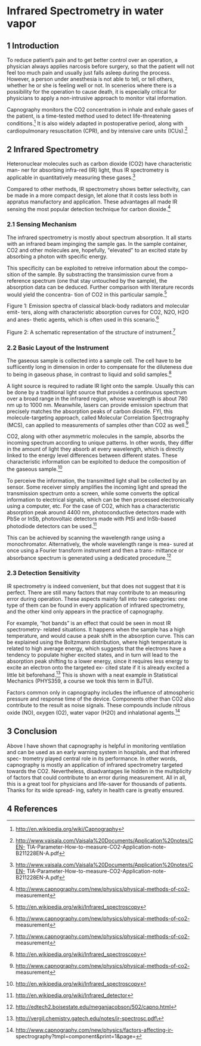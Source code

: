 # Infrared Spectrometry in water vapor

## 1 Introduction

To reduce patient’s pain and to get better control over an operation, a physician always applies narcosis before surgery, so that the patient will not feel too much pain and usually just falls asleep during the process. However, a person under anesthesia is not able to tell, or tell others, whether he or she is feeling well or not. In scenerios where there is a possibility for the operation to cause death, it is especially critical for physicians to apply a non-intrusive approach to monitor vital information.

Capnography monitors the CO2 concentration in inhale and exhale gases of the patient, is a time-tested method used to detect life-threatening conditions.[^3] It is also widely adapted in postoperative period, along with cardiopulmonary resuscitation (CPR), and by intensive care units (ICUs).[^1]

## 2 Infrared Spectrometry

Heteronuclear molecules such as carbon dioxide (CO2) have characteristic man- ner for absorbing infra-red (IR) light, thus IR spectrometry is applicable in quantitatively measuring these gases.[^1]

Compared to other methods, IR spectrometry shows better selectivity, can be made in a more compact design, let alone that it costs less both in appratus manufactory and application. These advantages all made IR sensing the most popular detection technique for carbon dioxide.[^2]

### 2.1 Sensing Mechanism

The infrared spectrometry is mostly about spectrum absorption. It all starts with an infrared beam impinging the sample gas. In the sample container, CO2 and other molecules are, hopefully, "elevated" to an excited state by absorbing a photon with specific energy.

This specificity can be exploited to retreive information about the compo- sition of the sample. By substracting the transimission curve from a reference spectrum (one that stay untouched by the sample), the absorption data can be deduced. Further comparison with literature records would yield the concentra- tion of CO2 in this particular sample.[^4]

 Figure 1: Emission spectra of classical black-body radiators and molecular emit- ters, along with characteristic absorption curves for CO2, N2O, H2O and anes- thetic agents, which is often used in this scenario.[^2]

 Figure 2: A schematic representation of the structure of instrument.[^2]

### 2.2 Basic Layout of the Instrument

The gaseous sample is collected into a sample cell. The cell have to be suffiicently long in dimension in order to compensate for the diluteness due to being in gaseous phase, in contrast to liquid and solid samples.[^4]

A light source is required to radiate IR light onto the sample. Usually this can be done by a traditional light source that provides a continuous spectrum over a broad range in the infrared region, whose wavelength is about 780 nm up to 1000 nm. Meanwhile, lasers can provide emission spectrum that precisely matches the absorption peaks of carbon dioxide. FYI, this molecule-targeting approach, called Molecular Correlation Spectrography (MCS), can applied to measurements of samples other than CO2 as well.[^2]

CO2, along with other asymmetric molecules in the sample, absorbs the incoming spectrum according to unique patterns. In other words, they differ in the amount of light they absorb at every wavelength, which is directly linked to the energy level differences between different states. These characteristic information can be exploited to deduce the composition of the gaseous sample.[^4]

To perceive the information, the transmitted light shall be collected by an sensor. Some receiver simply amplifies the incoming light and spread the transmission spectrum onto a screen, while some converts the optical information to electrical signals, which can be then processed electronically using a computer, etc. For the case of CO2, which has a characteristic absorption peak around 4400 nm, photoconductive detectors made with PbSe or InSb, photovoltaic detectors made with PtSi and InSb-based photodiode detectors can be used.[^5]

This can be achieved by scanning the wavelength range using a monochromator. Alternatively, the whole wavelength range is mea- sured at once using a Fourier transform instrument and then a trans- mittance or absorbance spectrum is generated using a dedicated procedure.[^6]

### 2.3 Detection Sensitivity

IR spectrometry is indeed convenient, but that does not suggest that it is perfect. There are still many factors that may contribute to an measuring error during operation. These aspects mainly fall into two categories: one type of them can be found in every application of infrared spectrometry, and the other kind only appears in the practice of capnography.

For example, “hot bands” is an effect that could be seen in most IR spectrometry- related situations. It happens when the sample has a high temperature, and would cause a peak shift in the absorption curve. This can be explained using the Boltzmann distribution, where high temperature is related to high average energy, which suggests that the electrons have a tendency to populate higher excited states, and in turn will lead to the absorption peak shifting to a lower energy, since it requires less energy to excite an electron onto the targeted ex- cited state if it is already excited a little bit beforehand.[^8] This is shown with a neat example in Statistical Mechanics (PHYS359, a course we took this term in BJTU).

Factors common only in capnography includes the influence of atmospheric pressure and response time of the device. Components other than CO2 also contribute to the result as noise signals. These compounds include nitrous oxide (NO), oxygen (O2), water vapor (H2O) and inhalational agents.[^9]

## 3 Conclusion

Above I have shown that capnography is helpful in monitoring ventilation and can be used as an early warning system in hospitals, and that infrered spec- trometry played central role in its performance. In other words, capnography is mostly an application of infrared spectrometry targeted towards the CO2. Nevertheless, disadvantages lie hidden in the multiplicity of factors that could contribute to an error during measurement. All in all, this is a great tool for physicians and life-saver for thousands of patients. Thanks for its wide spread- ing, safety in health care is greatly ensured.

## 4 References

[^1]: http://www.vaisala.com/Vaisala%20Documents/Application%20notes/CEN- TIA-Parameter-How-to-measure-CO2-Application-note-B211228EN-A.pdf

[^2]: http://www.capnography.com/new/physics/physical-methods-of-co2- measurement

[^3]: http://en.wikipedia.org/wiki/Capnography

[^4]: http://en.wikipedia.org/wiki/Infrared_spectroscopy

[^5]: http://en.wikipedia.org/wiki/Infrared_detector

[^6]: http://edtech2.boisestate.edu/meganjacobson/502/capno.html

[^7]: http://www.osrcnw.org/education/Capnography_But%20my%20patient%20isn’t%20tubed%20final.pdf

[^8]: http://vergil.chemistry.gatech.edu/notes/ir-spectrosc.pdf\

[^9]: http://www.capnography.com/new/physics/factors-affecting-ir- spectrography?tmpl=component&print=1&page=
